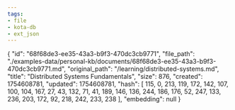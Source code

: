 ```yaml
---
tags:
- file
- kota-db
- ext_json
---
```

{
  "id": "68f68de3-ee35-43a3-b9f3-470dc3cb9771",
  "file_path": "./examples-data/personal-kb/documents/68f68de3-ee35-43a3-b9f3-470dc3cb9771.md",
  "original_path": "/learning/distributed-systems.md",
  "title": "Distributed Systems Fundamentals",
  "size": 876,
  "created": 1754608781,
  "updated": 1754608781,
  "hash": [
    115,
    0,
    213,
    119,
    172,
    142,
    107,
    100,
    104,
    167,
    27,
    43,
    132,
    71,
    41,
    189,
    146,
    136,
    244,
    186,
    176,
    52,
    247,
    133,
    236,
    203,
    172,
    92,
    218,
    242,
    233,
    238
  ],
  "embedding": null
}